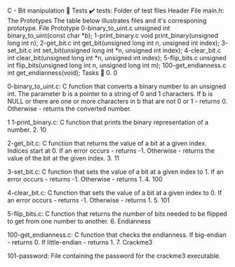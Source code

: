 C - Bit manipulation 📁 Tests ✔️ tests: Folder of test files Header File main.h: The Prototypes The table below illustrates files and it's corresponing prototype. File Prototype 0-binary_to_uint.c unsigned int binary_to_uint(const char *b); 1-print_binary.c void print_binary(unsigned long int n); 2-get_bit.c int get_bit(unsigned long int n, unsigned int index); 3-set_bit.c int set_bit(unsigned long int *n, unsigned int index); 4-clear_bit.c int clear_bit(unsigned long int *n, unsigned int index); 5-flip_bits.c unsigned int flip_bits(unsigned long int n, unsigned long int m); 100-get_endianness.c int get_endianness(void); Tasks 📃 0. 0

0-binary_to_uint.c: C function that converts a binary number to an unsigned int. The parameter b is a pointer to a string of 0 and 1 characters. If b is NULL or there are one or more characters in b that are not 0 or 1 - returns 0. Otherwise - returns the converted number.

1
1-print_binary.c: C function that prints the binary representation of a number. 2. 10

2-get_bit.c: C function that returns the value of a bit at a given index. Indices start at 0. If an error occurs - returns -1. Otherwise - returns the value of the bit at the given index. 3. 11

3-set_bit.c: C function that sets the value of a bit at a given index to 1. If an error occurs - returns -1. Otherwise - returns 1. 4. 100

4-clear_bit.c: C function that sets the value of a bit at a given index to 0. If an error occurs - returns -1. Otherwise - returns 1. 5. 101

5-flip_bits.c: C function that returns the number of bits needed to be flipped to get from one number to another. 6. Endianness

100-get_endianness.c: C function that checks the endianness. If big-endian - returns 0. If little-endian - returns 1. 7. Crackme3

101-password: File containing the password for the crackme3 executable.
